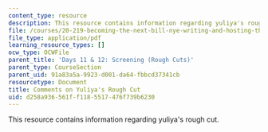```yaml
---
content_type: resource
description: This resource contains information regarding yuliya's rough cut.
file: /courses/20-219-becoming-the-next-bill-nye-writing-and-hosting-the-educational-show-january-iap-2015/d258a936561ff1185517476f739b6230_MIT20_219IAP15_Yuliyacom.pdf
file_type: application/pdf
learning_resource_types: []
ocw_type: OCWFile
parent_title: 'Days 11 & 12: Screening (Rough Cuts)'
parent_type: CourseSection
parent_uid: 91a83a5a-9923-d001-da64-fbbcd37341cb
resourcetype: Document
title: Comments on Yuliya's Rough Cut
uid: d258a936-561f-f118-5517-476f739b6230
---
```

This resource contains information regarding yuliya's rough cut.